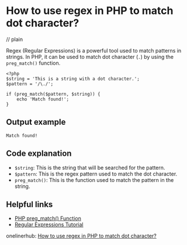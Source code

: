# How to use regex in PHP to match dot character?
// plain

Regex (Regular Expressions) is a powerful tool used to match patterns in strings. In PHP, it can be used to match dot character (`.`) by using the `preg_match()` function.

```
<?php
$string = 'This is a string with a dot character.';
$pattern = '/\./';

if (preg_match($pattern, $string)) {
    echo 'Match found!';
}
```

## Output example

```
Match found!
```

## Code explanation

- `$string`: This is the string that will be searched for the pattern.
- `$pattern`: This is the regex pattern used to match the dot character.
- `preg_match()`: This is the function used to match the pattern in the string.

## Helpful links
- [PHP preg_match() Function](https://www.w3schools.com/php/func_preg_match.asp)
- [Regular Expressions Tutorial](https://www.regular-expressions.info/tutorial.html)

onelinerhub: [How to use regex in PHP to match dot character?](https://onelinerhub.com/php-regex/how-to-use-regex-in-php-to-match-dot-character)
